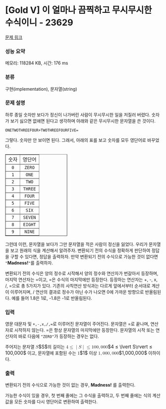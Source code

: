 # [Gold V] 이 얼마나 끔찍하고 무시무시한 수식이니 - 23629 

[문제 링크](https://www.acmicpc.net/problem/23629) 

### 성능 요약

메모리: 118284 KB, 시간: 176 ms

### 분류

구현(implementation), 문자열(string)

### 문제 설명

<p>하루 종일 숫자만 보다가 정신이 나가버린 사람이 무시무시한 일을 저질러 버렸다. 숫자가 보기 싫으면 없애면 된다고 생각하며 아래와 같은 무시무시한 문자열을 쓴 것이다.</p>

<p><code>ONETWOTHREEFOUR+TWOTHREEFOURFIVE=</code></p>

<p>그렇다. 숫자만 안 보이면 된다. 그래서, 아래의 표를 보고 숫자를 모두 영단어로 바꾸었다.</p>

<table align="center" border="1" cellpadding="1" cellspacing="1" class="table table-bordered" style="width: 200px;">
	<tbody>
		<tr>
			<td style="text-align: center;">숫자</td>
			<td style="text-align: center;">영단어</td>
		</tr>
		<tr>
			<td style="text-align: center;"><code>0</code></td>
			<td style="text-align: center;"><code>ZERO</code></td>
		</tr>
		<tr>
			<td style="text-align: center;"><code>1</code></td>
			<td style="text-align: center;"><code>ONE</code></td>
		</tr>
		<tr>
			<td style="text-align: center;"><code>2</code></td>
			<td style="text-align: center;"><code>TWO</code></td>
		</tr>
		<tr>
			<td style="text-align: center;"><code>3</code></td>
			<td style="text-align: center;"><code>THREE</code></td>
		</tr>
		<tr>
			<td style="text-align: center;"><code>4</code></td>
			<td style="text-align: center;"><code>FOUR</code></td>
		</tr>
		<tr>
			<td style="text-align: center;"><code>5</code></td>
			<td style="text-align: center;"><code>FIVE</code></td>
		</tr>
		<tr>
			<td style="text-align: center;"><code>6</code></td>
			<td style="text-align: center;"><code>SIX</code></td>
		</tr>
		<tr>
			<td style="text-align: center;"><code>7</code></td>
			<td style="text-align: center;"><code>SEVEN</code></td>
		</tr>
		<tr>
			<td style="text-align: center;"><code>8</code></td>
			<td style="text-align: center;"><code>EIGHT</code></td>
		</tr>
		<tr>
			<td style="text-align: center;"><code>9</code></td>
			<td style="text-align: center;"><code>NINE</code></td>
		</tr>
	</tbody>
</table>

<p>그런데 이런, 문자열을 보다가 그만 문자열을 적은 사람이 정신을 잃었다. 우리가 문자열을 보고 원래의 식을 계산해서 알려주자. 변환되기 전의 수식을 정확하게 판단하여 정답을 구할 수 있다면, 정답을 출력하자. 만약 변환되기 전의 수식으로 가능한 것이 없다면 <code>"</code><strong>Madness!</strong><code>"</code>를 출력하자.</p>

<p>변환되기 전의 수식은 양의 정수로 시작해서 양의 정수와 연산자가 번갈아서 등장하며, 마지막 연산자는 =이고, =은 수식의 마지막에만 등장한다. 등장하는 연산자는 +, -, x, /, =으로 총 5가지가 있다. 기존의 사칙연산 방식과는 다르게 앞에서부터 순서대로 계산이 이루어지며, / 연산의 결과로 정수가 아닌 수가 나오면 0에 가까운 방향으로 반올림된다. 예를 들어 1.8은 1로, -1.8은 -1로 반올림된다.</p>

### 입력 

 <p>영문 대문자 및 <code>+,-,x,/,=</code>로 이루어진 문자열이 주어진다. 문자열은 =로 끝나며, 연산자로 시작하지 않는다. =은 항상 문자열의 마지막에만 등장한다. 문자열의 시작 또는 연산자의 바로 다음에 <code>"ZERO"</code>가 등장하는 경우는 없다.</p>

<p>주어지는 문자열 <mjx-container class="MathJax" jax="CHTML" style="font-size: 109%; position: relative;"><mjx-math class="MJX-TEX" aria-hidden="true"><mjx-mi class="mjx-i"><mjx-c class="mjx-c1D446 TEX-I"></mjx-c></mjx-mi></mjx-math><mjx-assistive-mml unselectable="on" display="inline"><math xmlns="http://www.w3.org/1998/Math/MathML"><mi>S</mi></math></mjx-assistive-mml><span aria-hidden="true" class="no-mathjax mjx-copytext">$S$</span></mjx-container>의 길이는 <mjx-container class="MathJax" jax="CHTML" style="font-size: 109%; position: relative;"><mjx-math class="MJX-TEX" aria-hidden="true"><mjx-mn class="mjx-n"><mjx-c class="mjx-c34"></mjx-c></mjx-mn><mjx-mo class="mjx-n" space="4"><mjx-c class="mjx-c2264"></mjx-c></mjx-mo><mjx-mo class="mjx-n" space="4"><mjx-c class="mjx-c7C"></mjx-c></mjx-mo><mjx-mi class="mjx-i"><mjx-c class="mjx-c1D446 TEX-I"></mjx-c></mjx-mi><mjx-mo class="mjx-n"><mjx-c class="mjx-c7C"></mjx-c></mjx-mo><mjx-mo class="mjx-n" space="4"><mjx-c class="mjx-c2264"></mjx-c></mjx-mo><mjx-mn class="mjx-n" space="4"><mjx-c class="mjx-c31"></mjx-c><mjx-c class="mjx-c30"></mjx-c><mjx-c class="mjx-c30"></mjx-c></mjx-mn><mjx-mo class="mjx-n"><mjx-c class="mjx-c2C"></mjx-c></mjx-mo><mjx-mn class="mjx-n" space="2"><mjx-c class="mjx-c30"></mjx-c><mjx-c class="mjx-c30"></mjx-c><mjx-c class="mjx-c30"></mjx-c></mjx-mn></mjx-math><mjx-assistive-mml unselectable="on" display="inline"><math xmlns="http://www.w3.org/1998/Math/MathML"><mn>4</mn><mo>≤</mo><mo data-mjx-texclass="OPEN" fence="false" stretchy="false">|</mo><mi>S</mi><mo data-mjx-texclass="CLOSE" fence="false" stretchy="false">|</mo><mo>≤</mo><mn>100</mn><mo>,</mo><mn>000</mn></math></mjx-assistive-mml><span aria-hidden="true" class="no-mathjax mjx-copytext">$4 ≤ \lvert S\rvert ≤ 100,000$</span></mjx-container> 이고, 문자열에 포함된 수는 <mjx-container class="MathJax" jax="CHTML" style="font-size: 109%; position: relative;"><mjx-math class="MJX-TEX" aria-hidden="true"><mjx-mn class="mjx-n"><mjx-c class="mjx-c31"></mjx-c></mjx-mn></mjx-math><mjx-assistive-mml unselectable="on" display="inline"><math xmlns="http://www.w3.org/1998/Math/MathML"><mn>1</mn></math></mjx-assistive-mml><span aria-hidden="true" class="no-mathjax mjx-copytext">$1$</span></mjx-container> 이상 <mjx-container class="MathJax" jax="CHTML" style="font-size: 109%; position: relative;"><mjx-math class="MJX-TEX" aria-hidden="true"><mjx-mn class="mjx-n"><mjx-c class="mjx-c31"></mjx-c></mjx-mn><mjx-mo class="mjx-n"><mjx-c class="mjx-c2C"></mjx-c></mjx-mo><mjx-mn class="mjx-n" space="2"><mjx-c class="mjx-c30"></mjx-c><mjx-c class="mjx-c30"></mjx-c><mjx-c class="mjx-c30"></mjx-c></mjx-mn><mjx-mo class="mjx-n"><mjx-c class="mjx-c2C"></mjx-c></mjx-mo><mjx-mn class="mjx-n" space="2"><mjx-c class="mjx-c30"></mjx-c><mjx-c class="mjx-c30"></mjx-c><mjx-c class="mjx-c30"></mjx-c></mjx-mn></mjx-math><mjx-assistive-mml unselectable="on" display="inline"><math xmlns="http://www.w3.org/1998/Math/MathML"><mn>1</mn><mo>,</mo><mn>000</mn><mo>,</mo><mn>000</mn></math></mjx-assistive-mml><span aria-hidden="true" class="no-mathjax mjx-copytext">$1,000,000$</span></mjx-container> 이하이다.</p>

### 출력 

 <p>변환되기 전의 수식으로 가능한 것이 없는 경우, <strong>Madness!</strong> 를 출력한다.</p>

<p>가능한 수식이 있을 경우, 첫 번째 줄에는 그 수식을 출력하고, 두 번째 줄에는 식의 계산값을 모든 숫자를 다시 영단어로 변환하여 출력한다.</p>


